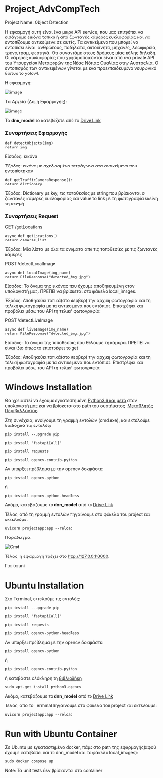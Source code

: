 # Project_AdvCompTech
Project Name: Object Detection

Η εφαρμογή αυτή είναι ένα μικρό API service, που μας επιτρέπει να εισάγουμε εικόνα τοπικά ή από ζωντανές κάμερες κυκλοφορίας και να εντοπίζουμε αντικείμενα σε αυτές. Τα αντικείμενα που μπορεί να εντοπίσει είναι: ανθρώπους, ποδήλατα, αυτοκίνητα, μηχανές, λεωφορεία, τρένα/τραμ, φορτηγά. Ότι συναντάμε στους δρόμους μίας πόλης δηλαδή.
Οι κάμερες κυκλοφορίας που χρησιμοποιούνται είναι από ένα private API του Υπουργείου Μεταφορών της Νέας Νότιας Ουαλίας στην Αυστραλία. Ο εντοπισμός των αντικειμένων γίνεται με ενα προεκπαιδευμένο νευρωνικό δίκτυο το yolov4.

Η εφαρμογή: 

![image](https://user-images.githubusercontent.com/34692617/177354813-f51af2f9-fced-4930-8b4d-6a109cc6cc6d.png)

Tα Αρχεία (Δομή Εφαρμογής):

![image](https://user-images.githubusercontent.com/34692617/177355862-508f93b4-bd5e-4108-b4a4-935e61d7b469.png)


Το **dnn_model** το κατεβάζετε από το [Drive Link](https://drive.google.com/drive/folders/1UkxNQ6oWzFJsUao2ceIiayXadm5s9v_1?usp=sharing![image)

### **Συναρτήσεις Εφαρμογής**

```
def detectObjects(img):
return img
```
Είσοδος: εικόνα

Έξοδος: εικόνα με σχεδιασμένα τετράγωνα στα αντικείμενα που εντοπίστηκαν

```
def getTrafficCameraResponse():
return dictionary
```
Έξοδος: Dictionary με key, τις τοποθεσίες με string που βρίσκονται οι ζωντανές κάμερες κυκλοφορίας και value το link με τη φωτογραφία εκείνη τη στιγμή

### **Συναρτήσεις Request**

GET /getLocations

```
async def getLocations()
return cameras_list
```
Έξοδος: Μία λίστα με όλα τα ονόματα από τις τοποθεσίες με τις ζωντανές κάμερες 


POST /detectLocalImage
```
async def localImage(img_name)
return FileResponse("detected_img.jpg")
```
Είσoδος: Το όνομα της εικόνας που έχουμε αποθηκευμένη στον υπολογιστή μας. ΠΡΕΠΕΙ να βρίσκεται στο φάκελο local_images.

Έξοδος: Αποθηκεύει τοπικά(στο σερβερ) την αρχική φωτογραφία και τη τελική φωτογραφία με τα αντικείμενα που εντόπισε. Επιστρέφει και προβάλει μέσω του API τη τελική φωτογραφία


POST /detectLiveImage
```
async def liveImage(img_name)
return FileResponse("detected_img.jpg")
```
Είσoδος: Το όνομα της τοποθεσίας που θέλουμε τη κάμερα. ΠΡΕΠΕΙ να είναι ίδιο όπως το επιστρέφει το get

Έξοδος: Αποθηκεύει τοπικά(στο σερβερ) την αρχική φωτογραφία και τη τελική φωτογραφία με τα αντικείμενα που εντόπισε. Επιστρέφει και προβάλει μέσω του API τη τελική φωτογραφία


# Windows Installation

Θα χρειαστεί να έχουμε εγκατεστημένη [Python3.6 και μετά](https://www.python.org/downloads/) στον υπολογιστή μας και να βρίσκεται στο path του συστήματος ([Μεταβλητές Περιβάλλοντος](https://datatofish.com/add-python-to-windows-path/).

Στη συνέχεια, ανοίγουμε τη γραμμή εντολών (cmd.exe), και εκτελούμε διαδοχικά  τις εντολές:
```
pip install --upgrade pip

pip install "fastapi[all]"

pip install requests

pip install opencv-contrib-python
```
Αν υπάρξει πρόβλημα με την opencv δοκιμάστε:
```
pip install opencv-python
```
ή
```
pip install opencv-python-headless
```
Ακόμα, κατεβάζουμε το **dnn_model** από το [Drive Link](https://drive.google.com/drive/folders/1UkxNQ6oWzFJsUao2ceIiayXadm5s9v_1?usp=sharing![image)

Τέλος, από τη γραμμή εντολών πηγαίνουμε στο φάκελο του project και εκτελούμε:

```
uvicorn projectapp:app --reload
```
Παράδειγμα:

![Cmd](https://user-images.githubusercontent.com/34692617/177334613-34574074-29a9-45ba-a405-9fc1bc467841.jpg)

Τέλος, η εφαρμογή τρέχει στο  http://127.0.0.1:8000.

Για τα uni
# Ubuntu Installation 

Στο Terminal, εκτελούμε τις εντολές:
```
pip install --upgrade pip

pip install "fastapi[all]"

pip install requests

pip install opencv-python-headless
```
Αν υπάρξει πρόβλημα με την opencv δοκιμάστε:
```
pip install opencv-python
```
ή
```
pip install opencv-contrib-python
```
ή κατεβάστε ολόκληρη τη [βιβλιοθήκη](https://docs.opencv.org/4.x/d2/de6/tutorial_py_setup_in_ubuntu.html)
```
sudo apt-get install python3-opencv
```
Ακόμα, κατεβάζουμε το **dnn_model** από το [Drive Link](https://drive.google.com/drive/folders/1UkxNQ6oWzFJsUao2ceIiayXadm5s9v_1?usp=sharing![image)

Τέλος, από το Terminal πηγαίνουμε στο φάκελο του project και εκτελούμε:

```
uvicorn projectapp:app --reload
```

# Run with Ubuntu Container

Σε Ubuntu με εγκαταστημένο docker, πάμε στο path της εφαρμογής(αφού έχουμε κατεβάσει και το dnn_model και το φάκελο local_images):

```
sudo docker compose up
```
Note: Τα unit tests δεν βρίσκονται στο container
